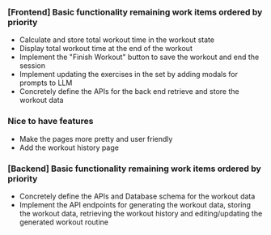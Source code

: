 ### [Frontend] Basic functionality remaining work items ordered by priority

- Calculate and store total workout time in the workout state
- Display total workout time at the end of the workout
- Implement the "Finish Workout" button to save the workout and end the session
- Implement updating the exercises in the set by adding modals for prompts to LLM
- Concretely define the APIs for the back end retrieve and store the workout data

### Nice to have features

- Make the pages more pretty and user friendly
- Add the workout history page


### [Backend] Basic functionality remaining work items ordered by priority

- Concretely define the APIs and Database schema for the workout data
- Implement the API endpoints for generating the workout data, storing the workout data, retrieving the workout history and editing/updating the generated workout routine